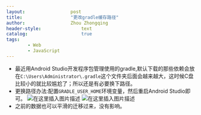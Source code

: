 ```yaml
---
layout:					post
title:					"更改gradle缓存路径"
author:					Zhou Zhongqing
header-style:				text
catalog:					true
tags:
		- Web
		- JavaScript
---
```

- 最近用Android Studio开发程序包管理使用的gradle,默认下载的那些依赖会放在`C:\Users\Administrator\.gradle`这个文件夹后面会越来越大，这时候C盘比较小的就比较尴尬了；所以还是有必要换下路径。
- 更换路径办法:配置`GRADLE_USER_HOME`环境变量，然后重启Android Studio即可。
![在这里插入图片描述](https://i-blog.csdnimg.cn/blog_migrate/f0c78fd58883452a364d26fd7cd6a479.png)
![在这里插入图片描述](https://i-blog.csdnimg.cn/blog_migrate/7341e863b2bec040f13ee3ba6b451811.png)
- 之前的数据也可以平滑的迁移过来，没有影响。